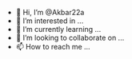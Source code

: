 - 👋 Hi, I’m @Akbar22a
- 👀 I’m interested in ...
- 🌱 I’m currently learning ...
- 💞️ I’m looking to collaborate on ...
- 📫 How to reach me ...

<!---
Akbar22a/Akbar22a is a ✨ special ✨ repository because its `README.md` (this file) appears on your GitHub profile.
You can click the Preview link to take a look at your changes.
--->
